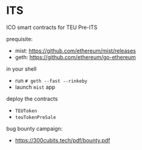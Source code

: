# ITS
ICO smart contracts for TEU Pre-ITS
  
prequisite:  
* mist: https://github.com/ethereum/mist/releases  
* geth: https://github.com/ethereum/go-ethereum  
  
in your shell  
* run `# geth --fast --rinkeby`  
* launch `mist` app  
  
deploy the contracts  
* `TEUToken`   
* `teuTokenPreSale`  

bug bounty campaign:
 * https://300cubits.tech/pdf/bounty.pdf
